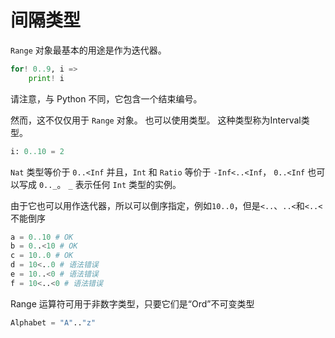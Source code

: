 # 间隔类型

`Range` 对象最基本的用途是作为迭代器。

```python
for! 0..9, i =>
    print! i
```

请注意，与 Python 不同，它包含一个结束编号。

然而，这不仅仅用于 `Range` 对象。 也可以使用类型。 这种类型称为Interval类型。

```python
i: 0..10 = 2
```

`Nat` 类型等价于 `0..<Inf` 并且，`Int` 和 `Ratio` 等价于 `-Inf<..<Inf`，
`0..<Inf` 也可以写成 `0.._`。 `_` 表示任何 `Int` 类型的实例。

由于它也可以用作迭代器，所以可以倒序指定，例如`10..0`，但是`<..`、`..<`和`<..<`不能倒序

```python
a = 0..10 # OK
b = 0..<10 # OK
c = 10..0 # OK
d = 10<..0 # 语法错误
e = 10..<0 # 语法错误
f = 10<..<0 # 语法错误
```

Range 运算符可用于非数字类型，只要它们是“Ord”不可变类型

```python
Alphabet = "A".."z"
```
